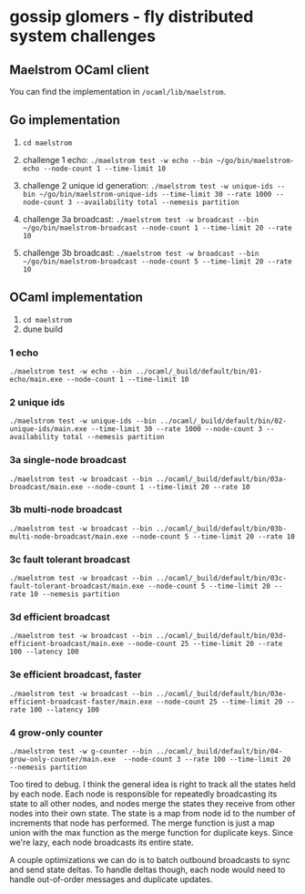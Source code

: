 # gossip glomers - fly distributed system challenges

## Maelstrom OCaml client

You can find the implementation in `/ocaml/lib/maelstrom`.

## Go implementation

1. `cd maelstrom`

2. challenge 1 echo: `./maelstrom test -w echo --bin ~/go/bin/maelstrom-echo --node-count 1 --time-limit 10`

3. challenge 2 unique id generation: `./maelstrom test -w unique-ids --bin ~/go/bin/maelstrom-unique-ids --time-limit 30 --rate 1000 --node-count 3 --availability total --nemesis partition`

4. challenge 3a broadcast: `./maelstrom test -w broadcast --bin ~/go/bin/maelstrom-broadcast --node-count 1 --time-limit 20 --rate 10`

5. challenge 3b broadcast: `./maelstrom test -w broadcast --bin ~/go/bin/maelstrom-broadcast --node-count 5 --time-limit 20 --rate 10`

## OCaml implementation

1. `cd maelstrom`
2. dune build

### 1 echo

```
./maelstrom test -w echo --bin ../ocaml/_build/default/bin/01-echo/main.exe --node-count 1 --time-limit 10
```

### 2 unique ids

```
./maelstrom test -w unique-ids --bin ../ocaml/_build/default/bin/02-unique-ids/main.exe --time-limit 30 --rate 1000 --node-count 3 --availability total --nemesis partition
```

### 3a single-node broadcast

```
./maelstrom test -w broadcast --bin ../ocaml/_build/default/bin/03a-broadcast/main.exe --node-count 1 --time-limit 20 --rate 10
```

### 3b multi-node broadcast

```
./maelstrom test -w broadcast --bin ../ocaml/_build/default/bin/03b-multi-node-broadcast/main.exe --node-count 5 --time-limit 20 --rate 10
```

### 3c fault tolerant broadcast

```
./maelstrom test -w broadcast --bin ../ocaml/_build/default/bin/03c-fault-tolerant-broadcast/main.exe --node-count 5 --time-limit 20 --rate 10 --nemesis partition
```

### 3d efficient broadcast

```
./maelstrom test -w broadcast --bin ../ocaml/_build/default/bin/03d-efficient-broadcast/main.exe --node-count 25 --time-limit 20 --rate 100 --latency 100
```

### 3e efficient broadcast, faster

```
./maelstrom test -w broadcast --bin ../ocaml/_build/default/bin/03e-efficient-broadcast-faster/main.exe --node-count 25 --time-limit 20 --rate 100 --latency 100
```

### 4 grow-only counter

```
./maelstrom test -w g-counter --bin ../ocaml/_build/default/bin/04-grow-only-counter/main.exe  --node-count 3 --rate 100 --time-limit 20 --nemesis partition
```

Too tired to debug. I think the general idea is right to track all the states held by each node. Each node is responsible for repeatedly broadcasting its state to all other nodes, and nodes merge the states they receive from other nodes into their own state. The state is a map from node id to the number of increments that node has performed. The merge function is just a map union with the max function as the merge function for duplicate keys. Since we're lazy, each node broadcasts its entire state.

A couple optimizations we can do is to batch outbound broadcasts to sync and send state deltas. To handle deltas though, each node would need to handle out-of-order messages and duplicate updates.

